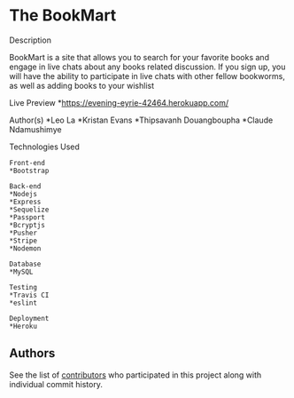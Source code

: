 # The BookMart

Description

BookMart is a site that allows you to search for your favorite books and engage in live chats about any books related discussion. If you sign up, you will have the ability to participate in live chats with other fellow bookworms, as well as adding books to your wishlist 


Live Preview
    *https://evening-eyrie-42464.herokuapp.com/

Author(s)
    *Leo La
    *Kristan Evans
    *Thipsavanh Douangboupha
    *Claude Ndamushimye

Technologies Used

    Front-end
    *Bootstrap
    
    Back-end
    *Nodejs
    *Express
    *Sequelize
    *Passport
    *Bcryptjs
    *Pusher
    *Stripe
    *Nodemon

    Database 
    *MySQL

    Testing
    *Travis CI
    *eslint

    Deployment
    *Heroku


## Authors
See the list of [contributors](https://github.com/kevans0625/project-2/graphs/contributors) who participated in this project along with individual commit history.
